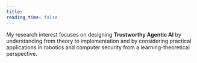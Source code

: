 ```yaml
---
title: 
reading_time: false
---
```

My research interest focuses on designing **Trustworthy Agentic AI** by understanding from theory to
implementation and by considering practical applications in robotics and computer security from a learning-theoretical perspective.

